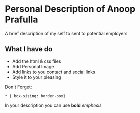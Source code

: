 # Personal Description of Anoop Prafulla
A brief description of my self to sent to potential employers

## What I have do
* Add the html & css files
* Add Personal Image
* Add links to you contact and social links
* Style it to your pleasing

Don't Forget:

    * { box-sizing: border-box}
 
 In your description you can use **bold** *emphesis*
